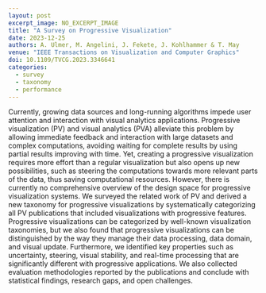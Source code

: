 ```yaml
---
layout: post
excerpt_image: NO_EXCERPT_IMAGE
title: "A Survey on Progressive Visualization"
date: 2023-12-25
authors: A. Ulmer, M. Angelini, J. Fekete, J. Kohlhammer & T. May
venue: "IEEE Transactions on Visualization and Computer Graphics"
doi: 10.1109/TVCG.2023.3346641
categories:
  - survey
  - taxonomy
  - performance
---
```

Currently, growing data sources and long-running algorithms impede user attention and interaction with visual analytics applications. Progressive visualization (PV) and visual analytics (PVA) alleviate this problem by allowing immediate feedback and interaction with large datasets and complex computations, avoiding waiting for complete results by using partial results improving with time. Yet, creating a progressive visualization requires more effort than a regular visualization but also opens up new possibilities, such as steering the computations towards more relevant parts of the data, thus saving computational resources. However, there is currently no comprehensive overview of the design space for progressive visualization systems. We surveyed the related work of PV and derived a new taxonomy for progressive visualizations by systematically categorizing all PV publications that included visualizations with progressive features. Progressive visualizations can be categorized by well-known visualization taxonomies, but we also found that progressive visualizations can be distinguished by the way they manage their data processing, data domain, and visual update. Furthermore, we identified key properties such as uncertainty, steering, visual stability, and real-time processing that are significantly different with progressive applications. We also collected evaluation methodologies reported by the publications and conclude with statistical findings, research gaps, and open challenges.

